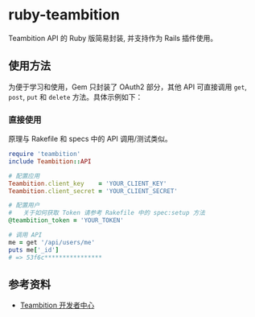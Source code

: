 # ruby-teambition

Teambition API 的 Ruby 版简易封装, 并支持作为 Rails 插件使用。


## 使用方法

为便于学习和使用，Gem 只封装了 OAuth2 部分，其他 API 可直接调用 `get`, `post`, `put` 和 `delete` 方法。具体示例如下：

### 直接使用

原理与 Rakefile 和 specs 中的 API 调用/测试类似。

```ruby
require 'teambition'
include Teambition::API

# 配置应用
Teambition.client_key    = 'YOUR_CLIENT_KEY'
Teambition.client_secret = 'YOUR_CLIENT_SECRET'

# 配置用户
#   关于如何获取 Token 请参考 Rakefile 中的 spec:setup 方法
@teambition_token = 'YOUR_TOKEN'

# 调用 API
me = get '/api/users/me'
puts me['_id']
# => 53f6c****************
```


## 参考资料

- [Teambition 开发者中心](https://docs.teambition.com/wiki/)

